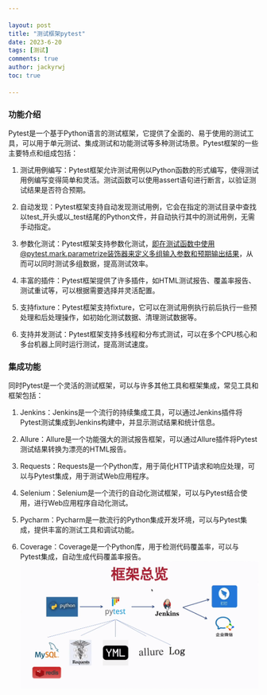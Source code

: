 ```yaml
---

layout: post
title: "测试框架pytest"
date: 2023-6-20
tags: [测试]
comments: true
author: jackyrwj
toc: true

---
```

### 功能介绍
Pytest是一个基于Python语言的测试框架，它提供了全面的、易于使用的测试工具，可以用于单元测试、集成测试和功能测试等多种测试场景。Pytest框架的一些主要特点和组成包括：

1. 测试用例编写：Pytest框架允许测试用例以Python函数的形式编写，使得测试用例编写变得简单和灵活。测试函数可以使用assert语句进行断言，以验证测试结果是否符合预期。

2. 自动发现：Pytest框架支持自动发现测试用例，它会在指定的测试目录中查找以test_开头或以_test结尾的Python文件，并自动执行其中的测试用例，无需手动指定。

3. 参数化测试：Pytest框架支持参数化测试，即在测试函数中使用@pytest.mark.parametrize装饰器来定义多组输入参数和预期输出结果，从而可以同时测试多组数据，提高测试效率。

4. 丰富的插件：Pytest框架提供了许多插件，如HTML测试报告、覆盖率报告、测试重试等，可以根据需要选择并灵活配置。

5. 支持fixture：Pytest框架支持fixture，它可以在测试用例执行前后执行一些预处理和后处理操作，如初始化测试数据、清理测试数据等。

6. 支持并发测试：Pytest框架支持多线程和分布式测试，可以在多个CPU核心和多台机器上同时运行测试，提高测试速度。

### 集成功能
同时Pytest是一个灵活的测试框架，可以与许多其他工具和框架集成，常见工具和框架包括：

1. Jenkins：Jenkins是一个流行的持续集成工具，可以通过Jenkins插件将Pytest测试集成到Jenkins构建中，并显示测试结果和统计信息。

2. Allure：Allure是一个功能强大的测试报告框架，可以通过Allure插件将Pytest测试结果转换为漂亮的HTML报告。

3. Requests：Requests是一个Python库，用于简化HTTP请求和响应处理，可以与Pytest集成，用于测试Web应用程序。

4. Selenium：Selenium是一个流行的自动化测试框架，可以与Pytest结合使用，进行Web应用程序自动化测试。

5. Pycharm：Pycharm是一款流行的Python集成开发环境，可以与Pytest集成，提供丰富的测试工具和调试功能。

6. Coverage：Coverage是一个Python库，用于检测代码覆盖率，可以与Pytest集成，自动生成代码覆盖率报告。
![](https://raw.githubusercontent.com/jackyrwj/picb/master/20230620170837.png)